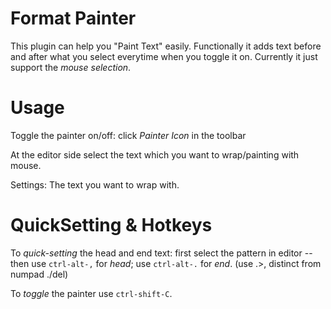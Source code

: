 # Format Painter
This plugin can help you "Paint Text" easily. Functionally it adds text before and after what you select everytime when you toggle it on.
Currently it just support the *mouse selection*.

# Usage

Toggle the painter on/off: click *Painter Icon* in the toolbar

At the editor side select the text which you want to wrap/painting with mouse.

Settings: The text you want to wrap with. 

# QuickSetting & Hotkeys

To *quick-setting* the head and end text:
first select the pattern in editor -- 
then
use `ctrl-alt-,` for *head*;
use `ctrl-alt-.` for *end*. (use .>, distinct from numpad ./del)

To *toggle* the painter
use `ctrl-shift-C`.
